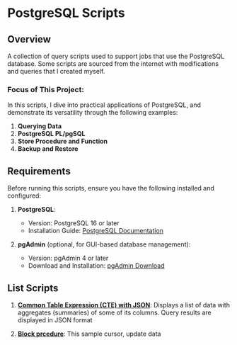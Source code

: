 # PostgreSQL Scripts 

## Overview

A collection of query scripts used to support jobs that use the PostgreSQL database. Some scripts are sourced from the internet with modifications and queries that I created myself.

### Focus of This Project:

In this scripts, I dive into practical applications of PostgreSQL, and demonstrate its versatility through the following examples:

1. **Querying Data**
2. **PostgreSQL PL/pgSQL**
3. **Store Procedure and Function**
4. **Backup and Restore**

## Requirements

Before running this scripts, ensure you have the following installed and configured:

1. **PostgreSQL**:
   - Version: PostgreSQL 16 or later
   - Installation Guide: [PostgreSQL Documentation](https://www.postgresql.org/docs/current/tutorial-install.html)

2. **pgAdmin** (optional, for GUI-based database management):
   - Version: pgAdmin 4 or later
   - Download and Installation: [pgAdmin Download](https://www.pgadmin.org/download/)


## List Scripts 
1. [**Common Table Expression (CTE) with JSON**](01_cte_with_json.sql): 
Displays a list of data with aggregates (summaries) of some of its columns. Query results are displayed in JSON format

2. [**Block prcedure**](02_block_procedure_cursor.sql): 
This sample cursor, update data
